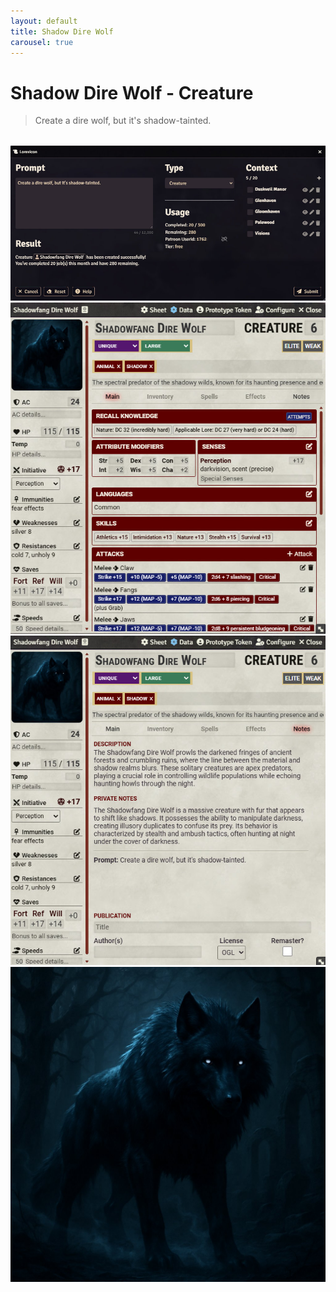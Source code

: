 ```yaml
---
layout: default
title: Shadow Dire Wolf
carousel: true
---
```


# Shadow Dire Wolf - Creature

> Create a dire wolf, but it's shadow-tainted.

<div class="swiper" style="width:100%;max-width:600px;margin:2rem auto;">
  <div class="swiper-wrapper">
    <div class="swiper-slide">
      <img src="../images/shadow-dire-wolf/01-prompt.jpg" alt="Prompt">
    </div>
    <div class="swiper-slide">
      <img src="../images/shadow-dire-wolf/02-actor.jpg" alt="Actor">
    </div>
    <div class="swiper-slide">
      <img src="../images/shadow-dire-wolf/03-notes.jpg" alt="Notes tab">
    </div>
    <div class="swiper-slide">
      <img src="../images/shadow-dire-wolf/04-portrait.jpg" alt="Portrait">
    </div>
  </div>

  <!-- Navigation buttons -->
  <div class="swiper-button-prev"></div>
  <div class="swiper-button-next"></div>

  <!-- Pagination dots -->
  <div class="swiper-pagination"></div>
</div>
